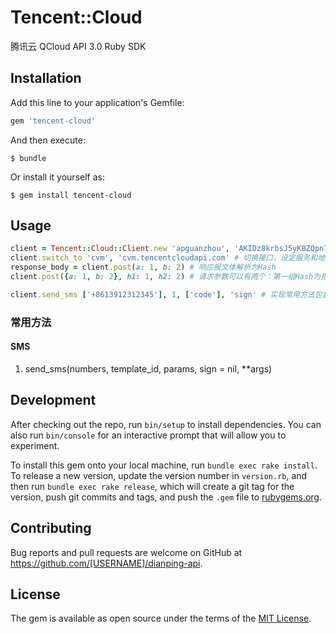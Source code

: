 # Tencent::Cloud

腾讯云 QCloud API 3.0 Ruby SDK

## Installation

Add this line to your application's Gemfile:

```ruby
gem 'tencent-cloud'
```

And then execute:

    $ bundle

Or install it yourself as:

    $ gem install tencent-cloud

## Usage

```ruby
client = Tencent::Cloud::Client.new 'apguanzhou', 'AKIDz8krbsJ5yKBZQpn74WFkmLPx3*******', 'Gu5t9xGARNpq86cd98joQYCN3*******', SmsSdkAppid: 1234567890
client.switch_to 'cvm', 'cvm.tencentcloudapi.com' # 切换接口，设定服务和地址
response_body = client.post(a: 1, b: 2) # 响应报文体解析为Hash
client.post({a: 1, b: 2}, h1: 1, h2: 2) # 请求参数可以有两个：第一组Hash为报文体，第二组为头部

client.send_sms ['+8613912312345'], 1, ['code'], 'sign' # 实现常用方法包装

```

### 常用方法

#### SMS
1. send_sms(numbers, template_id, params, sign = nil, **args)

## Development

After checking out the repo, run `bin/setup` to install dependencies. You can also run `bin/console` for an interactive prompt that will allow you to experiment.

To install this gem onto your local machine, run `bundle exec rake install`. To release a new version, update the version number in `version.rb`, and then run `bundle exec rake release`, which will create a git tag for the version, push git commits and tags, and push the `.gem` file to [rubygems.org](https://rubygems.org).

## Contributing

Bug reports and pull requests are welcome on GitHub at https://github.com/[USERNAME]/dianping-api.

## License

The gem is available as open source under the terms of the [MIT License](https://opensource.org/licenses/MIT).
